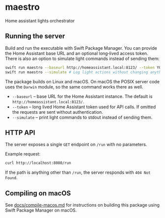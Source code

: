 # maestro
Home assistant lights orchestrator

## Running the server

Build and run the executable with Swift Package Manager. You can provide the
Home Assistant base URL and an optional long‑lived access token. There is also
an option to simulate light commands instead of sending them:

```bash
swift run maestro --baseurl http://homeassistant.local:8123/ --token YOUR_TOKEN
swift run maestro --simulate # Log light actions without changing anything
```

The package builds on Linux and macOS. On macOS the POSIX server code uses the
`Darwin` module, so the same command works there as well.

- `--baseurl` – base URL for the Home Assistant instance. The default is
  `http://homeassistant.local:8123/`.
- `--token` – long lived Home Assistant token used for API calls. If omitted the
  requests are sent without authentication.
- `--simulate` – print light commands to stdout instead of sending them.

## HTTP API

The server exposes a single `GET` endpoint on `/run` with no parameters.

Example request:

```bash
curl http://localhost:8080/run
```

If the path is anything other than `/run`, the server responds with `404 Not
Found`.

## Compiling on macOS

See [docs/compile-macos.md](docs/compile-macos.md) for instructions on building
this package using Swift Package Manager on macOS.
